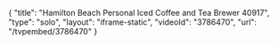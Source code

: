 {
    "title": "Hamilton Beach Personal Iced Coffee and Tea Brewer 40917",
    "type": "solo",
    "layout": "iframe-static",
    "videoId": "3786470",
    "url": "\/tvpembed\/3786470"
}
